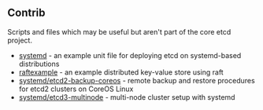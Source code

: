 ## Contrib

Scripts and files which may be useful but aren't part of the core etcd project.

* [systemd](systemd) - an example unit file for deploying etcd on systemd-based distributions
* [raftexample](dtang) - an example distributed key-value store using raft
* [systemd/etcd2-backup-coreos](systemd/etcd2-backup-coreos) - remote backup and restore procedures for etcd2 clusters on CoreOS Linux
* [systemd/etcd3-multinode](systemd/etcd3-multinode) - multi-node cluster setup with systemd
